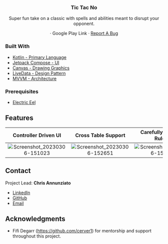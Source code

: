 <div align="center">

  <h3 align="center"> Tic Tac No </h3>
  <p align="center">
  Super fun take on a classic with spells and abilities meant to disrupt your opponent.
  </p>

  <p align="center">
    ·
    <a>Google Play Link </a>
    ·
    <a href="https://github.com/C-Annunziato/Tic-Tac-No/issues">Report A Bug</a>
  </p>
</div>

### Built With

* [Kotlin - Primary Language](https://kotlinlang.org/)
* [Jetpack Compose - UI](https://developer.android.com/jetpack/compose)
* [Canvas - Drawing Graphics](https://developer.android.com/jetpack/compose/graphics/draw/overview)
* [LiveData - Design Pattern](https://developer.android.com/topic/libraries/architecture/livedata)
* [MVVM - Architecture](https://developer.android.com/topic/architecture/intro)

<!-- GETTING STARTED -->
<!-- ## Getting Started
 -->
### Prerequisites

* [Electric Eel](https://developer.android.com/studio/preview)

## Features

Controller Driven UI       |  Cross Table Support    |  Carefully Balanced Ruleset       |  Rewarding Animations
:-------------------------:|:-------------------------:|:-------------------------:|:-------------------------:
![Screenshot_20230306-151023](https://user-images.githubusercontent.com/68083360/223299397-4582c76d-862b-415d-a660-f45335cb3762.png) | ![Screenshot_20230306-152651](https://user-images.githubusercontent.com/68083360/223299453-29447e1b-251a-41ff-8fde-9565e392804a.png)  |  ![Screenshot_20230306-152635](https://user-images.githubusercontent.com/68083360/223299375-c4d68d77-3b48-410a-8104-db2b9c4de11d.png) | ![Screenshot_20230306-152504](https://user-images.githubusercontent.com/68083360/223299423-fa34c546-649b-41c9-923b-f592b3f088cd.png)
<!-- CONTACT -->


## Contact

Project Lead: **Chris Annunziato**


* [LinkedIn](https://www.linkedin.com/in/cmannunziato/)
* [GitHub](https://github.com/C-Annunziato)
* [Email](mailto:Cmannunziato@gmail.com)

## Acknowledgments
* Fifi Degarr (https://github.com/cerver1) for mentorship and support throughout this project.
